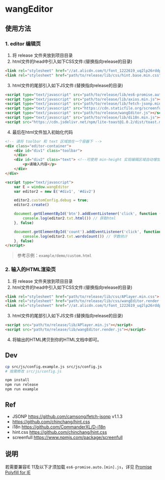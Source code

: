 
# wangEditor

## 使用方法
### 1. editor 编辑页
1. 将 release 文件夹放到项目目录
2. html文件的head中引入如下CSS文件:(替换指向release的目录)
```html
<link rel="stylesheet" href="//at.alicdn.com/t/font_1222619_uq2lp26rddp.css">
<link rel="stylesheet" href="path/to/release/lib/css/hint.base.min.css">
```
3. html文件的尾部引入如下JS文件:(替换指向release的目录)
```html
<script type="text/javascript" src="path/to/release/lib/es6-promise.auto.min.js"></script>
<script type="text/javascript" src="path/to/release/lib/axios.min.js"></script>
<script type="text/javascript" src="path/to/release/lib/fetch-jsonp.min.js"></script>
<script type="text/javascript" src="https://cdn.staticfile.org/screenfull.js/4.2.0/screenfull.min.js"></script>
<script type="text/javascript" src="path/to/release/wangEditor.js"></script>
<script type="text/javascript" src="path/to/release/lib/di18n.min.js"></script>
<script src="https://cdn.jsdelivr.net/npm/lite-toast@1.0.2/dist/toast.min.js"></script>
```

4. 最后在html文件加入初始化代码
```html
<!-- 请将 toolbar 和 text 区域放在一个容器下 -->
<div class="editor-container">
    <div id="div1" class="toolbar">
    </div>
    <div id="div2" class="text"> <!--可使用 min-height 实现编辑区域自动增加高度-->
        <p>请输入内容</p>
    </div>
</div>

<script type="text/javascript">
    var E = window.wangEditor
    var editor2 = new E('#div1', '#div2')

    editor2.customConfig.debug = true;
    editor2.create()

    document.getElementById('btn').addEventListener('click', function () {
        console.log(editor2.txt.html()) // 获取html
    }, false)

    document.getElementById('count').addEventListener('click', function () {
        console.log(editor2.txt.wordsCount()) // 字数统计
    }, false)
</script>
```

> 参考示例：`example/demo/custom.html`

### 2. 输入的HTML渲染页
1. 将 release 文件夹放到项目目录
2. html文件的head中引入如下CSS文件:(替换指向release的目录)
```html
<link rel="stylesheet" href="path/to/release/lib/css/APlayer.min.css">
<link rel="stylesheet" href="path/to/release/lib/css/wangEditor.render.css">
<link rel="stylesheet" href="//at.alicdn.com/t/font_1222619_uq2lp26rddp.css">
```
3. html文件的尾部引入如下JS文件:(替换指向release的目录)
```html
<script src="path/to/release/lib/APlayer.min.js"></script>
<script src="path/to/release/lib/wangEditor.render.js"></script>
```
4. 将输出的HTML拷贝到你的HTML文档中即可。

## Dev
```sh
cp src/js/config.example.js src/js/config.js
# 按需修改 src/js/config.js

npm install
npm run release
npm run example
```

## Ref
- JSONP https://github.com/camsong/fetch-jsonp v1.1.3
- https://github.com/chinchang/hint.css
- i18n  https://github.com/CommanderXL/D-i18n
- hint.css https://github.com/chinchang/hint.css
- screenfull https://www.npmjs.com/package/screenfull

## 说明
若需要兼容IE 11及以下才须加载 `es6-promise.auto.[min].js`，详见 [Promise Polyfill for IE](https://github.com/camsong/fetch-jsonp#promise-polyfill-for-ie)
